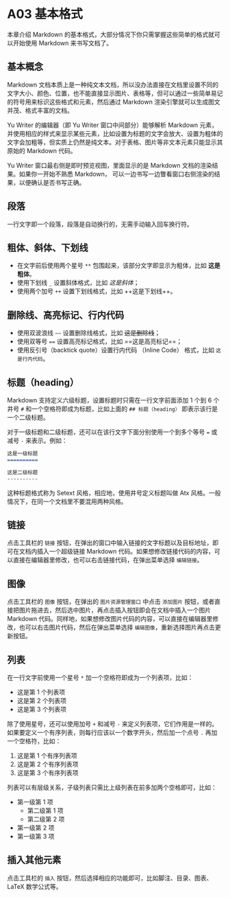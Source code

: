 # A03 基本格式

本章介绍 Markdown 的基本格式，大部分情况下你只需掌握这些简单的格式就可以开始使用 Markdown 来书写文档了。

## 基本概念

Markdown 文档本质上是一种纯文本文档，所以没办法直接在文档里设置不同的文字大小、颜色、位置，也不能直接显示图片、表格等，但可以通过一些简单易记的符号用来标识这些格式和元素，然后通过 Markdown 渲染引擎就可以生成图文并茂、格式丰富的文档。

Yu Writer 的编辑器（即 Yu Writer 窗口中间部分）能够解析 Markdown 元素，并使用相应的样式来显示某些元素，比如设置为标题的文字会放大、设置为粗体的文字会加粗等，但实质上仍然是纯文本。对于表格、图片等非文本元素只能显示其原始的 Markdown 代码。

Yu Writer 窗口最右侧是即时预览视图，里面显示的是 Markdown 文档的渲染结果。如果你一开始不熟悉 Markdown， 可以一边书写一边瞥看窗口右侧渲染的结果，以便确认是否书写正确。

## 段落

一行文字即一个段落，段落是自动换行的，无需手动输入回车换行符。

## 粗体、斜体、下划线

* 在文字前后使用两个星号 `**` 包围起来，该部分文字即显示为粗体，比如 **这是粗体**。
* 使用下划线 `_` 设置斜体格式，比如 _这是斜体_；
* 使用两个加号 `++` 设置下划线格式，比如 ++这是下划线++。

## 删除线、高亮标记、行内代码

* 使用双波浪线 `~~` 设置删除线格式，比如 ~~这是删除线~~；
* 使用双等号 `==` 设置高亮标记格式，比如 ==这是高亮标记==；
* 使用反引号（backtick quote）设置行内代码 （Inline Code） 格式，比如 `这是行内代码`。

## 标题（heading）

Markdown 支持定义六级标题，设置标题时只需在一行文字前面添加 1 个到 6 个井号 `#` 和一个空格符即成为标题，比如上面的 `## 标题（heading）` 即表示该行是一个二级标题。

对于一级标题和二级标题，还可以在该行文字下面分别使用一个到多个等号 `=` 或减号 `-` 来表示。例如：

```markdown
这是一级标题
==========

这是二级标题
----------
```

这种标题格式称为 Setext 风格，相应地，使用井号定义标题叫做 Atx 风格。一般情况下，在同一个文档里不要混用两种风格。

## 链接

点击工具栏的 `链接` 按钮，在弹出的窗口中输入链接的文字标题以及目标地址，即可在文档内插入一个超级链接 Markdown 代码。如果想修改链接代码的内容，可以直接在编辑器里修改，也可以右击链接代码，在弹出菜单选择 `编辑链接`。

## 图像

点击工具栏的 `图像` 按钮，在弹出的 `图片资源管理窗口` 中点击 `添加图片` 按钮，或者直接把图片拖进去，然后选中图片，再点击插入按钮即会在文档中插入一个图片 Markdown 代码。同样地，如果想修改图片代码的内容，可以直接在编辑器里修改，也可以右击图片代码，然后在弹出菜单选择 `编辑图像`，重新选择图片再点击更新按钮。

## 列表

在一行文字前使用一个星号 `*` 加一个空格符即成为一个列表项，比如：

* 这是第 1 个列表项
* 这是第 2 个列表项
* 这是第 3 个列表项

除了使用星号，还可以使用加号 `+` 和减号 `-` 来定义列表项，它们作用是一样的。如果要定义一个有序列表，则每行应该以一个数字开头，然后加一个点号 `.` 再加一个空格符，比如：

1. 这是第 1 个有序列表项
2. 这是第 2 个有序列表项
3. 这是第 3 个有序列表项

列表可以有层级关系，子级列表只需比上级列表在前多加两个空格即可，比如：

* 第一级第 1 项
  * 第二级第 1 项
  * 第二级第 2 项
* 第一级第 2 项
* 第一级第 3 项

## 插入其他元素

点击工具栏的 `插入` 按钮，然后选择相应的功能即可，比如脚注、目录、图表、LaTeX 数学公式等。

